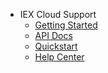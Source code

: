* IEX Cloud Support
  * [Getting Started](https://iexcloud.io/support/)
  * [API Docs](https://iexcloud.io/docs/api/)
  * [Quickstart](https://intercom.help/iexcloud/getting-started/getting-started-with-iex-cloud)
  * [Help Center](https://intercom.help/iexcloud)
